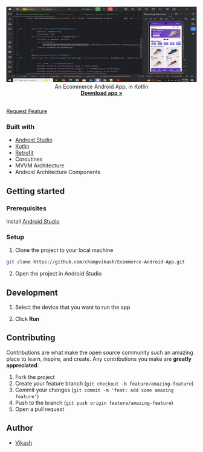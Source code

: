 <p align="center">
  <img src="./app/src/main/res/screenshot1.jpg" height="200px" , width= "600px" />
  <br />
  An Ecommerce Android App, in Kotlin
  <br />
  <a href="https://github.com/champvikash/Ecommerce-Android-App/tree/v-1.0/app/release/latest">
    <strong>Download app »</strong>
  </a>
  <br />
  <br />
  
  <a href="https://github.com/champvikash/Ecommerce-Android-App/issues">Request Feature</a>
</p>



### Built with

- [Android Studio](https://developer.android.com/studio)
- [Kotlin](https://kotlinlang.org)
- [Retrofit](https://square.github.io/retrofit)
- Coroutines
- MVVM Architecture
- Android Architecture Components


## Getting started

### Prerequisites

Install [Android Studio](https://developer.android.com/studio)

### Setup

1. Clone the project to your local machine

```bash
git clone https://github.com/champvikash/Ecommerce-Android-App.git
```

2. Open the project in Android Studio

   
## Development

1. Select the device that you want to run the app

2. Click **Run**

## Contributing

Contributions are what make the open source community such an amazing place to learn, inspire, and create. Any contributions you make are **greatly appreciated**.

1. Fork the project
2. Create your feature branch (`git checkout -b feature/amazing-feature`)
3. Commit your changes (`git commit -m 'feat: add some amazing feature'`)
4. Push to the branch (`git push origin feature/amazing-feature`)
5. Open a pull request


## Author
- [Vikash](https://github.com/champvikash)


